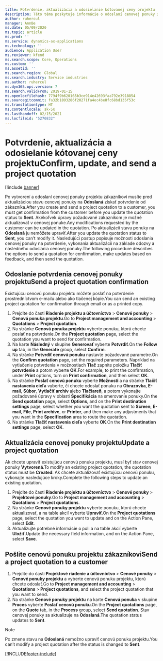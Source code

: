 ```yaml
---
title: Potvrdenie, aktualizácia a odosielanie kótovanej ceny projektu
description: Táto téma poskytuje informácie o odoslaní cenovej ponuky zákazníkovi na potvrdenie, úpravách založených na odozve a opätovnom odoslaní cenovom ponuky.
author: ruhercul
manager: AnnBe
ms.date: 05/09/2020
ms.topic: article
ms.prod: ''
ms.service: dynamics-ax-applications
ms.technology: ''
audience: Application User
ms.reviewer: kfend
ms.search.scope: Core, Operations
ms.custom: ''
ms.assetid: ''
ms.search.region: Global
ms.search.industry: Service industries
ms.author: ruhercul
ms.dyn365.ops.version: 7
ms.search.validFrom: 2019-01-15
ms.openlocfilehash: 7794f9b620165b3ce914e42693faa792e3918854
ms.sourcegitcommit: fa32b1893286f20271fa4ec4be8fc68bd135f53c
ms.translationtype: HT
ms.contentlocale: sk-SK
ms.lasthandoff: 02/15/2021
ms.locfileid: "5270832"
---
```

# <a name="confirm-update-and-send-a-project-quotation"></a><span data-ttu-id="1efdc-103">Potvrdenie, aktualizácia a odosielanie kótovanej ceny projektu</span><span class="sxs-lookup"><span data-stu-id="1efdc-103">Confirm, update, and send a project quotation</span></span>

[!include [banner](../includes/banner.md)]

<span data-ttu-id="1efdc-104">Po vytvorení a odoslaní cenovej ponuky projektu zákazníkovi musíte pred aktualizáciou stavu cenovej ponuky na **Odoslaná** získať potvrdenie od zákazníka.</span><span class="sxs-lookup"><span data-stu-id="1efdc-104">After you create and send a project quotation to a customer, you must get confirmation from the customer before you update the quotation status to **Sent**.</span></span> <span data-ttu-id="1efdc-105">Akékoľvek úpravy požadované zákazníkom je možné aktualizovať v cenovej ponuke.</span><span class="sxs-lookup"><span data-stu-id="1efdc-105">Any modifications requested by the customer can be updated in the quotation.</span></span> <span data-ttu-id="1efdc-106">Po aktualizácii stavu ponuky na **Odoslaná** ju nemôžete upraviť.</span><span class="sxs-lookup"><span data-stu-id="1efdc-106">After you update the quotation status to **Sent**, you can’t modify it.</span></span> <span data-ttu-id="1efdc-107">Nasledujúci postup popisuje možnosti odoslania cenovej ponuky na potvrdenie, vykonania aktualizácií na základe odozvy a následného odoslania cenovej ponuky.</span><span class="sxs-lookup"><span data-stu-id="1efdc-107">The following procedure describes the options to send a quotation for confirmation, make updates based on feedback, and then send the quotation.</span></span>

## <a name="send-a-project-quotation-confirmation"></a><span data-ttu-id="1efdc-108">Odoslanie potvrdenia cenovej ponuky projektu</span><span class="sxs-lookup"><span data-stu-id="1efdc-108">Send a project quotation confirmation</span></span>  

<span data-ttu-id="1efdc-109">Existujúcu cenovú ponuku projektu môžete poslať na potvrdenie prostredníctvom e-mailu alebo ako tlačenej kópie.</span><span class="sxs-lookup"><span data-stu-id="1efdc-109">You can send an existing project quotation for confirmation through email or as a printed copy.</span></span> 

1. <span data-ttu-id="1efdc-110">Prejdite do časti **Riadenie projektu a účtovníctvo** > **Cenové ponuky** > **Cenová ponuka projektu**.</span><span class="sxs-lookup"><span data-stu-id="1efdc-110">Go to **Project management and accounting** > **Quotations** > **Project quotation.**</span></span> 
2. <span data-ttu-id="1efdc-111">Na stránke **Cenová ponuka projektu** vyberte ponuku, ktorú chcete poslať na potvrdenie.</span><span class="sxs-lookup"><span data-stu-id="1efdc-111">On the **Project quotation** page, select the quotation you want to send for confirmation.</span></span> 
3. <span data-ttu-id="1efdc-112">Na karte **Následný** v skupine **Generovať** vyberte **Potvrdiť**.</span><span class="sxs-lookup"><span data-stu-id="1efdc-112">On the **Follow up** tab, in the **Generate** group, select **Confirm**.</span></span> 
4. <span data-ttu-id="1efdc-113">Na stránke **Potvrdiť cenovú ponuku** nastavte požadované parametre.</span><span class="sxs-lookup"><span data-stu-id="1efdc-113">On the **Confirm quotation** page, set the required parameters.</span></span> <span data-ttu-id="1efdc-114">Napríklad na vytlačenie potvrdenia v možnostiach **Tlač** zapnite položku **Tlačiť potvrdenie** a potom vyberte **OK**.</span><span class="sxs-lookup"><span data-stu-id="1efdc-114">For example, to print the confirmation, under **Print** options, turn on **Print confirmation**, and then select **OK**.</span></span>
5. <span data-ttu-id="1efdc-115">Na stránke **Poslať cenovú ponuku** vyberte **Možnosti** a na stránke **Tlačiť nastavenia cieľa** vyberte, či chcete odoslať ponuku na **Obrazovka**, **E-mail**, **Súbor**, **Vytlačiť archív** alebo **Tlačiareň**, a potom vykonajte požadované úpravy v oblasti **Špecifikácia** na smerovanie ponuky.</span><span class="sxs-lookup"><span data-stu-id="1efdc-115">On the **Send quotation** page, select **Options**, and on the **Print destination settings** page, select whether you want the quotation sent to **Screen**, **E-mail**, **File**, **Print archive**, or **Printer**, and then make any adjustments that you want in the **Specification** area to route the quotation.</span></span>
6. <span data-ttu-id="1efdc-116">Na stránke **Tlačiť nastavenia cieľa** vyberte **OK**.</span><span class="sxs-lookup"><span data-stu-id="1efdc-116">On the **Print destination settings** page, select **OK**.</span></span>  

## <a name="update-a-project-quotation"></a><span data-ttu-id="1efdc-117">Aktualizácia cenovej ponuky projektu</span><span class="sxs-lookup"><span data-stu-id="1efdc-117">Update a project quotation</span></span>

<span data-ttu-id="1efdc-118">Ak chcete upraviť existujúcu cenovú ponuku projektu, musí byť stav cenovej ponuky **Vytvorená**.</span><span class="sxs-lookup"><span data-stu-id="1efdc-118">To modify an existing project quotation, the quotation status must be **Created**.</span></span> <span data-ttu-id="1efdc-119">Ak chcete aktualizovať existujúcu cenovú ponuku, vykonajte nasledujúce kroky.</span><span class="sxs-lookup"><span data-stu-id="1efdc-119">Complete the following steps to update an existing quotation.</span></span> 

1. <span data-ttu-id="1efdc-120">Prejdite do časti **Riadenie projektu a účtovníctvo** > **Cenové ponuky** > **Projektové ponuky**.</span><span class="sxs-lookup"><span data-stu-id="1efdc-120">Go to **Project management and accounting** > **Quotations** > **Project quotations**.</span></span>
2. <span data-ttu-id="1efdc-121">Na stránke **Cenové ponuky projektu** vyberte ponuku, ktorú chcete aktualizovať, a na table akcií vyberte **Upraviť**.</span><span class="sxs-lookup"><span data-stu-id="1efdc-121">On the **Project quotations** page, select the quotation you want to update and on the Action Pane, select **Edit**.</span></span>
3. <span data-ttu-id="1efdc-122">Aktualizujte potrebné informácie o poli a na table akcií vyberte **Uložiť**.</span><span class="sxs-lookup"><span data-stu-id="1efdc-122">Update the necessary field information, and on the Action Pane, select **Save**.</span></span>  

## <a name="send-a-project-quotation-to-a-customer"></a><span data-ttu-id="1efdc-123">Pošlite cenovú ponuku projektu zákazníkovi</span><span class="sxs-lookup"><span data-stu-id="1efdc-123">Send a project quotation to a customer</span></span> 

1. <span data-ttu-id="1efdc-124">Prejdite do časti **Projektové riadenie a účtovníctvo** > **Cenové ponuky** > **Cenové ponuky projektu** a vyberte cenovú ponuku projektu, ktorú chcete odoslať.</span><span class="sxs-lookup"><span data-stu-id="1efdc-124">Go to **Project management and accounting** > **Quotations** > **Project quotations**, and select the project quotation that you want to send.</span></span>
2. <span data-ttu-id="1efdc-125">Na stránke **Cenové ponuky projektu** na karte **Cenová ponuka** v skupine **Proces** vyberte **Poslať cenovú ponuku**.</span><span class="sxs-lookup"><span data-stu-id="1efdc-125">On the **Project quotations** page, on the **Quote** tab, in the **Process** group, select **Send quotation**.</span></span> <span data-ttu-id="1efdc-126">Stav cenovej ponuky sa aktualizuje na **Odoslaná**.</span><span class="sxs-lookup"><span data-stu-id="1efdc-126">The quotation status updates to **Sent**.</span></span>

> [!NOTE]
> <span data-ttu-id="1efdc-127">Po zmene stavu na **Odoslaná** nemožno upraviť cenovú ponuku projektu.</span><span class="sxs-lookup"><span data-stu-id="1efdc-127">You can’t modify a project quotation after the status is changed to **Sent**.</span></span>


[!INCLUDE[footer-include](../includes/footer-banner.md)]